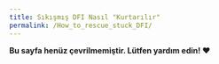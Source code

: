 ```yaml
---
title: Sıkışmış DFI Nasıl "Kurtarılır"
permalink: /How_to_rescue_stuck_DFI/
---
```


**Bu sayfa henüz çevrilmemiştir. Lütfen yardım edin! ❤**
